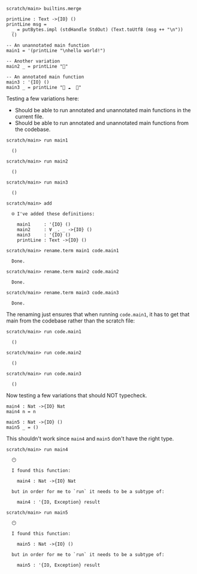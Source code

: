 ``` ucm :hide
scratch/main> builtins.merge

```

``` unison :hide
printLine : Text ->{IO} ()
printLine msg =
  _ = putBytes.impl (stdHandle StdOut) (Text.toUtf8 (msg ++ "\n"))
  ()

-- An unannotated main function
main1 = '(printLine "\nhello world!")

-- Another variation
main2 _ = printLine "🌹"

-- An annotated main function
main3 : '{IO} ()
main3 _ = printLine "🦄 ☁️  🌈"
```

Testing a few variations here:

  - Should be able to run annotated and unannotated main functions in the current file.
  - Should be able to run annotated and unannotated main functions from the codebase.

``` ucm
scratch/main> run main1

  ()

scratch/main> run main2

  ()

scratch/main> run main3

  ()

scratch/main> add

  ⍟ I've added these definitions:
  
    main1     : '{IO} ()
    main2     : ∀ _. _ ->{IO} ()
    main3     : '{IO} ()
    printLine : Text ->{IO} ()

scratch/main> rename.term main1 code.main1

  Done.

scratch/main> rename.term main2 code.main2

  Done.

scratch/main> rename.term main3 code.main3

  Done.

```

The renaming just ensures that when running `code.main1`, it has to get that main from the codebase rather than the scratch file:

``` ucm
scratch/main> run code.main1

  ()

scratch/main> run code.main2

  ()

scratch/main> run code.main3

  ()

```

Now testing a few variations that should NOT typecheck.

``` unison :hide
main4 : Nat ->{IO} Nat
main4 n = n

main5 : Nat ->{IO} ()
main5 _ = ()
```

This shouldn't work since `main4` and `main5` don't have the right type.

``` ucm :error
scratch/main> run main4

  😶
  
  I found this function:
  
    main4 : Nat ->{IO} Nat
  
  but in order for me to `run` it needs to be a subtype of:
  
    main4 : '{IO, Exception} result

```

``` ucm :error
scratch/main> run main5

  😶
  
  I found this function:
  
    main5 : Nat ->{IO} ()
  
  but in order for me to `run` it needs to be a subtype of:
  
    main5 : '{IO, Exception} result

```
